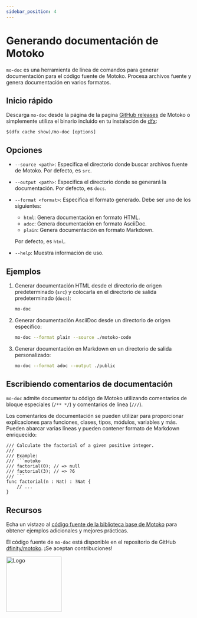 ```yaml
---
sidebar_position: 4
---
```


# Generando documentación de Motoko

`mo-doc` es una herramienta de línea de comandos para generar documentación para
el código fuente de Motoko. Procesa archivos fuente y genera documentación en
varios formatos.

## Inicio rápido

Descarga `mo-doc` desde la página de la pagina
[GitHub releases](https://github.com/dfinity/motoko/releases) de Motoko o
simplemente utiliza el binario incluido en tu instalación de
[dfx](https://internetcomputer.org/docs/current/developer-docs/setup/install):

```
$(dfx cache show)/mo-doc [options]
```

## Opciones

- `--source <path>`: Especifica el directorio donde buscar archivos fuente de
  Motoko. Por defecto, es `src`.

- `--output <path>`: Especifica el directorio donde se generará la
  documentación. Por defecto, es `docs`.

- `--format <format>`: Especifica el formato generado. Debe ser uno de los
  siguientes:

  - `html`: Genera documentación en formato HTML.
  - `adoc`: Genera documentación en formato AsciiDoc.
  - `plain`: Genera documentación en formato Markdown.

  Por defecto, es `html`.

- `--help`: Muestra información de uso.

## Ejemplos

1. Generar documentación HTML desde el directorio de origen predeterminado
   (`src`) y colocarla en el directorio de salida predeterminado (`docs`):

   ```bash
   mo-doc
   ```

2. Generar documentación AsciiDoc desde un directorio de origen específico:

   ```bash
   mo-doc --format plain --source ./motoko-code
   ```

3. Generar documentación en Markdown en un directorio de salida personalizado:

   ```bash
   mo-doc --format adoc --output ./public
   ```

## Escribiendo comentarios de documentación

`mo-doc` admite documentar tu código de Motoko utilizando comentarios de bloque
especiales (`/** */`) y comentarios de línea (`///`).

Los comentarios de documentación se pueden utilizar para proporcionar
explicaciones para funciones, clases, tipos, módulos, variables y más. Pueden
abarcar varias líneas y pueden contener formato de Markdown enriquecido:

````motoko no-repl
/// Calculate the factorial of a given positive integer.
///
/// Example:
/// ```motoko
/// factorial(0); // => null
/// factorial(3); // => ?6
/// ```
func factorial(n : Nat) : ?Nat {
    // ...
}
````

## Recursos

Echa un vistazo al
[código fuente de la biblioteca base de Motoko](https://github.com/dfinity/motoko-base/tree/master/src)
para obtener ejemplos adicionales y mejores prácticas.

El código fuente de `mo-doc` está disponible en el repositorio de GitHub
[dfinity/motoko](https://github.com/dfinity/motoko/tree/master/src/docs). ¡Se
aceptan contribuciones!

<img src="https://github.com/user-attachments/assets/844ca364-4d71-42b3-aaec-4a6c3509ee2e" alt="Logo" width="150" height="150" />
